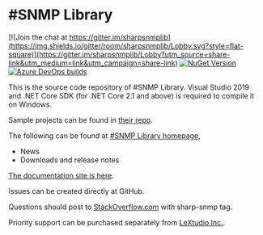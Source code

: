 \#SNMP Library
=============
[![Join the chat at https://gitter.im/sharpsnmplib](https://img.shields.io/gitter/room/sharpsnmplib/Lobby.svg?style=flat-square)](https://gitter.im/sharpsnmplib/Lobby?utm_source=share-link&utm_medium=link&utm_campaign=share-link)
[![NuGet Version](https://img.shields.io/nuget/v/Lextm.SharpSnmpLib.svg?style=flat-square)](https://www.nuget.org/packages/Lextm.SharpSnmpLib/)
[![Azure DevOps builds](https://img.shields.io/vso/build/lextudio/08d27f27-71b2-4158-90ec-565c685b3c05/5.svg?style=flat-square)](https://dev.azure.com/lextudio/sharpsnmp/_build/)

This is the source code repository of #SNMP Library. Visual Studio 2019 and .NET Core SDK (for .NET Core 2.1 and above) is required to compile it on Windows.

Sample projects can be found in [their repo](https://github.com/lextudio/sharpsnmplib-samples).

The following can be found at [#SNMP Library homepage](https://sharpsnmp.com),

* News
* Downloads and release notes

[The documentation site is here](https://docs.sharpsnmp.com).

Issues can be created directly at GitHub.

Questions should post to [StackOverflow.com](https://stackoverflow.com) with sharp-snmp tag.

Priority support can be purchased separately from [LeXtudio Inc.](https://support.lextudio.com).
